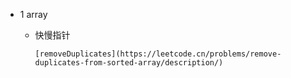 - 1  array 
	- 快慢指针 

          [removeDuplicates](https://leetcode.cn/problems/remove-duplicates-from-sorted-array/description/)
